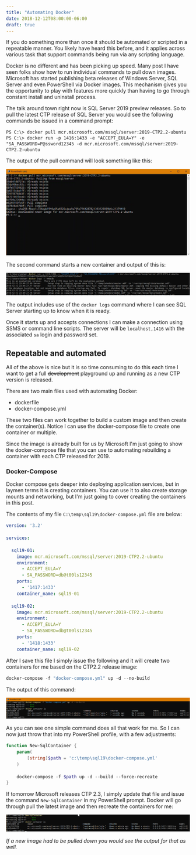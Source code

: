 ```yaml
---
title: "Automating Docker"
date: 2018-12-12T08:00:00-06:00
draft: true
---
```


If you do something more than once it should be automated or scripted in a repeatable manner. You likely have heard this before, and it applies across various task that support commands being run via any scripting language.

Docker is no different and has been picking up speed. Many post I have seen folks show how to run individual commands to pull down images. Microsoft has started publishing beta releases of Windows Server, SQL Server and even PowerShell via Docker images. This mechanism gives you the opportunity to play with features more quickly than having to go through constant install and uninstall process.

The talk around town right now is SQL Server 2019 preview releases. So to pull the latest CTP release of SQL Server you would see the following commands be issued in a command prompt:

```
PS C:\> docker pull mcr.microsoft.com/mssql/server:2019-CTP2.2-ubuntu
PS C:\> docker run -p 1416:1433 -e "ACCEPT_EULA=Y" -e "SA_PASSWORD=P@ssword12345 -d mcr.microsoft.com/mssql/server:2019-CTP2.2-ubuntu
```

The output of the pull command will look something like this:

![](/img/dockerctppull.png)

The second command starts a new container and output of this is:

![](/img/dockerrun.png)

The output includes use of the `docker logs` command where I can see SQL Server starting up to know when it is ready.

Once it starts up and accepts connections I can make a connection using SSMS or command line scripts. The server will be `localhost,1416` with the associated `sa` login and password set.

## Repeatable and automated

All of the above is nice but it is so time consuming to do this each time I want to get a full ~~development~~ playground up and running as a new CTP version is released.

There are two main files used with automating Docker:

- dockerfile
- docker-compose.yml

These two files can work together to build a custom image and then create the container(s). Notice I can use the docker-compose file to create one container or multiple.

Since the image is already built for us by Microsoft I'm just going to show the docker-compose file that you can use to automating rebuilding a container with each CTP released for 2019.

### Docker-Compose

Docker compose gets deeper into deploying application services, but in laymen terms it is creating containers. You can use it to also create storage mounts and networking, but I'm just going to cover creating the containers in this post.

The contents of my file `C:\temp\sql19\docker-compose.yml` file are below:

```yaml
version: '3.2'

services:

  sql19-01:
    image: mcr.microsoft.com/mssql/server:2019-CTP2.2-ubuntu
    environment:
      - ACCEPT_EULA=Y
      - SA_PASSWORD=db@t00ls12345
    ports:
      - '1417:1433'
    container_name: sql19-01

  sql19-02:
    image: mcr.microsoft.com/mssql/server:2019-CTP2.2-ubuntu
    environment:
      - ACCEPT_EULA=Y
      - SA_PASSWORD=db@t00ls12345
    ports:
      - '1418:1433'
    container_name: sql19-02
```

After I save this file I simply issue the following and it will create two containers for me based on the CTP2.2 release image:

```powershell
docker-compose -f "docker-compose.yml" up -d --no-build
```

The output of this command:

![](/static/img/dockercompose.png)

As you can see one simple command does all that work for me. So I can now just throw that into my PowerShell profile, with a few adjustments:

```powershell
function New-SqlContainer {
	param(
		[string]$path = 'c:\temp\sql19\docker-compose.yml'
	)

	docker-compose -f $path up -d --build --force-recreate
}
```

If tomorrow Microsoft releases CTP 2.3, I simply update that file and issue the command `New-SqlContainer` in my PowerShell prompt. Docker will go through pull the latest image and then recreate the containers for me:

![](/static/img/dockercompose2.png)

_If a new image had to be pulled down you would see the output for that as well._